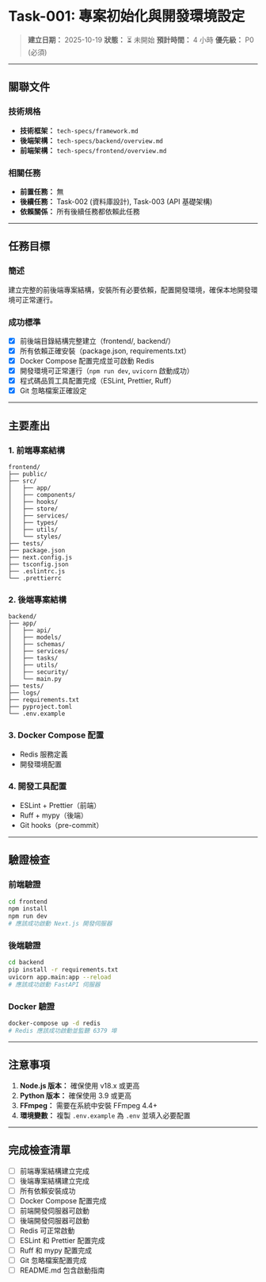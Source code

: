 # Task-001: 專案初始化與開發環境設定

> **建立日期：** 2025-10-19
> **狀態：** ⏳ 未開始
> **預計時間：** 4 小時
> **優先級：** P0 (必須)

---

## 關聯文件

### 技術規格
- **技術框架：** `tech-specs/framework.md`
- **後端架構：** `tech-specs/backend/overview.md`
- **前端架構：** `tech-specs/frontend/overview.md`

### 相關任務
- **前置任務：** 無
- **後續任務：** Task-002 (資料庫設計), Task-003 (API 基礎架構)
- **依賴關係：** 所有後續任務都依賴此任務

---

## 任務目標

### 簡述
建立完整的前後端專案結構，安裝所有必要依賴，配置開發環境，確保本地開發環境可正常運行。

### 成功標準
- [x] 前後端目錄結構完整建立（frontend/, backend/）
- [x] 所有依賴正確安裝（package.json, requirements.txt）
- [x] Docker Compose 配置完成並可啟動 Redis
- [x] 開發環境可正常運行（`npm run dev`, `uvicorn` 啟動成功）
- [x] 程式碼品質工具配置完成（ESLint, Prettier, Ruff）
- [x] Git 忽略檔案正確設定

---

## 主要產出

### 1. 前端專案結構
```
frontend/
├── public/
├── src/
│   ├── app/
│   ├── components/
│   ├── hooks/
│   ├── store/
│   ├── services/
│   ├── types/
│   ├── utils/
│   └── styles/
├── tests/
├── package.json
├── next.config.js
├── tsconfig.json
├── .eslintrc.js
└── .prettierrc
```

### 2. 後端專案結構
```
backend/
├── app/
│   ├── api/
│   ├── models/
│   ├── schemas/
│   ├── services/
│   ├── tasks/
│   ├── utils/
│   ├── security/
│   └── main.py
├── tests/
├── logs/
├── requirements.txt
├── pyproject.toml
└── .env.example
```

### 3. Docker Compose 配置
- Redis 服務定義
- 開發環境配置

### 4. 開發工具配置
- ESLint + Prettier（前端）
- Ruff + mypy（後端）
- Git hooks（pre-commit）

---

## 驗證檢查

### 前端驗證
```bash
cd frontend
npm install
npm run dev
# 應該成功啟動 Next.js 開發伺服器
```

### 後端驗證
```bash
cd backend
pip install -r requirements.txt
uvicorn app.main:app --reload
# 應該成功啟動 FastAPI 伺服器
```

### Docker 驗證
```bash
docker-compose up -d redis
# Redis 應該成功啟動並監聽 6379 埠
```

---

## 注意事項

1. **Node.js 版本：** 確保使用 v18.x 或更高
2. **Python 版本：** 確保使用 3.9 或更高
3. **FFmpeg：** 需要在系統中安裝 FFmpeg 4.4+
4. **環境變數：** 複製 `.env.example` 為 `.env` 並填入必要配置

---

## 完成檢查清單

- [ ] 前端專案結構建立完成
- [ ] 後端專案結構建立完成
- [ ] 所有依賴安裝成功
- [ ] Docker Compose 配置完成
- [ ] 前端開發伺服器可啟動
- [ ] 後端開發伺服器可啟動
- [ ] Redis 可正常啟動
- [ ] ESLint 和 Prettier 配置完成
- [ ] Ruff 和 mypy 配置完成
- [ ] Git 忽略檔案配置完成
- [ ] README.md 包含啟動指南
